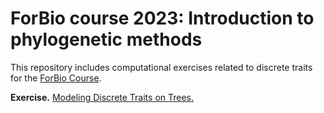 # ForBio course 2023: Introduction to phylogenetic methods
 
This repository includes computational exercises related to discrete traits for the [ForBio Course](https://www.forbio.uio.no/events/courses/2023/Bergen_Phylogenetics_2023.html).

**Exercise.** [Modeling Discrete Traits on Trees.](https://github.com/sergeitarasov/ForBio-Course/wiki/Modeling-Discrete-Traits-on-Trees)

